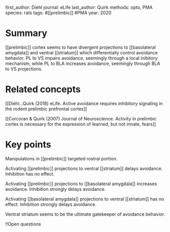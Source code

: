 first_author: Diehl
journal: eLife
last_author: Quirk
methods: opto, PMA
species: rats
tags: #[[prelimbic]] #PMA
year: 2020

# Summary
[[prelimbic]] cortex seems to have divergent projections to [[basolateral amygdala]] and ventral [[striatum]] which differentially control avoidance behavior. PL to VS impairs avoidance, seemingly through a local inibitory mechanism, while PL to BLA increases avoidance, seemingly through BLA to VS projections.

# Related concepts
[[Diehl...Quirk (2018) eLife. Active avoidance requires inhibitory signaling in the rodent prelimbic prefrontal cortex]]

[[Corcoran & Quirk (2007) Journal of Neuroscience. Activity in prelimbic cortex is necessary for the expression of learned, but not innate, fears]]

# Key points
Manipulations in [[prelimbic]] targeted rostral portion.

Activating [[prelimbic]] projections to ventral [[striatum]] delays avoidance. Inhibition has no effect.

Activating [[prelimbic]] projections to [[basolateral amygdala]] increases avoidance. Inhibition strongly delays avoidance.

Activating [[basolateral amygdala]] projections to ventral [[striatum]] has no effect. Inhibition strongly delays avoidance.

Ventral striatum seems to be the ultimate gatekeeper of avoidance behavior.

!!Open questions